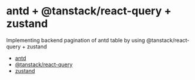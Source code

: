 # antd + @tanstack/react-query + zustand

Implementing backend pagination of antd table by using @tanstack/react-query + zustand

- [antd](https://www.npmjs.com/package/antd)
- [@tanstack/react-query](https://www.npmjs.com/package/@tanstack/react-query)
- [zustand](https://www.npmjs.com/package/zustand)
